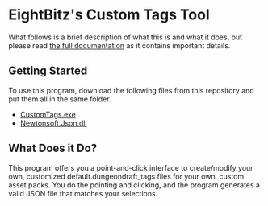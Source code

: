 # EightBitz's Custom Tags Tool

What follows is a brief description of what this is and what it does, but please read [the full documentation](https://github.com/EightBitz/Dungeondraft-Custom-Tags/blob/Version-0.6/EightBitz's%20Custom%20Tags%20Documentation.pdf) as it contains important details.

## Getting Started

To use this program, download the following files from this repository and put them all in the same folder.

* [CustomTags.exe](https://github.com/EightBitz/Dungeondraft-Custom-Tags/blob/Version-0.6/CustomTags.exe)
* [Newtonsoft.Json.dll](https://github.com/EightBitz/Dungeondraft-Custom-Tags/blob/Version-0.6/Newtonsoft.Json.dll)

## What Does it Do?

This program offers you a point-and-click interface to create/modify your own, customized default.dungeondraft_tags files for your own, custom asset packs. You do the pointing and clicking, and the program generates a valid JSON file that matches your selections.
